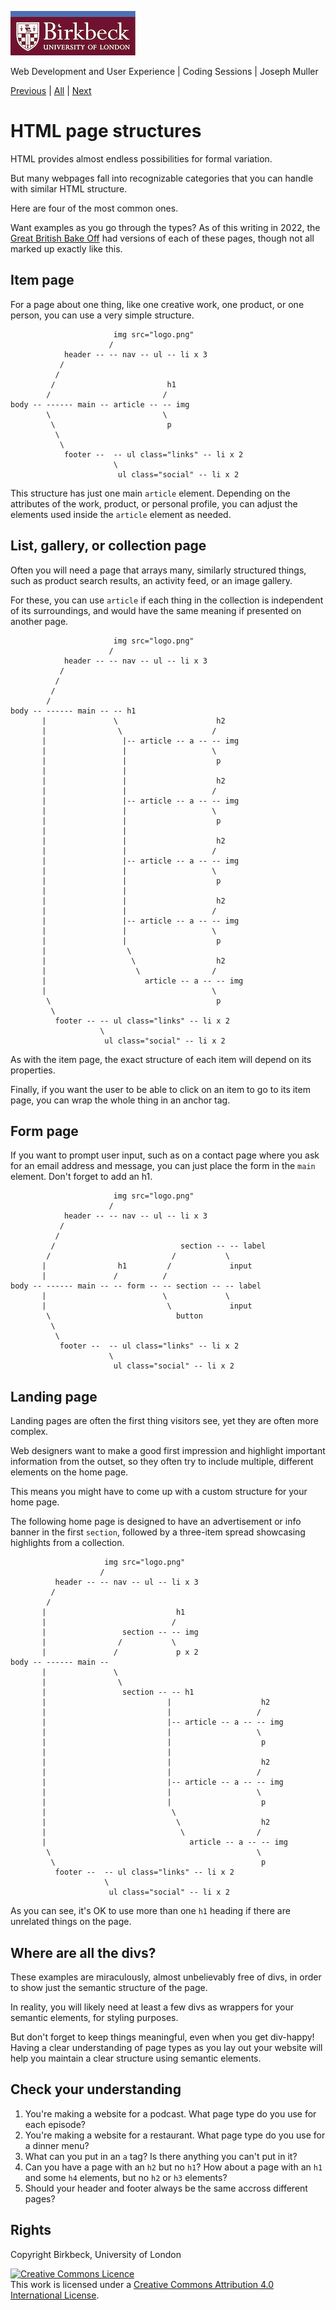 ![Birkbeck, University of London](images/birkbeck-logo.jpg)

Web Development and User Experience | Coding Sessions | Joseph Muller

[Previous](html-forms.md) | [All](README.md) | [Next](using-git-and-github.md)

# HTML page structures

HTML provides almost endless possibilities for formal variation.

But many webpages fall into recognizable categories that you can handle with similar HTML structure.

Here are four of the most common ones.

Want examples as you go through the types? As of this writing in 2022, the [Great British Bake Off](https://thegreatbritishbakeoff.co.uk/) had versions of each of these pages, though not all marked up exactly like this.

## Item page

For a page about one thing, like one creative work, one product, or one person, you can use a very simple structure.

```
                       img src="logo.png"
                      /
            header -- -- nav -- ul -- li x 3
           /
          /
         /                         h1
        /                         /
body -- ------ main -- article -- -- img
        \                         \
         \                         p
          \
           \
            footer --  -- ul class="links" -- li x 2
                       \
                        ul class="social" -- li x 2
```

This structure has just one main `article` element. Depending on the attributes of the work, product, or personal profile, you can adjust the elements used inside the `article` element as needed.

## List, gallery, or collection page

Often you will need a page that arrays many, similarly structured things, such as product search results, an activity feed, or an image gallery.

For these, you can use `article` if each thing in the collection is independent of its surroundings, and would have the same meaning if presented on another page.

```
                       img src="logo.png"
                      /
            header -- -- nav -- ul -- li x 3
           /
          /
         /
        /
body -- ------ main -- -- h1
       |               \                      h2
       |                \                    /
       |                 |-- article -- a -- -- img
       |                 |                   \
       |                 |                    p
       |                 |
       |                 |                    h2
       |                 |                   /
       |                 |-- article -- a -- -- img
       |                 |                   \
       |                 |                    p
       |                 |
       |                 |                    h2
       |                 |                   /
       |                 |-- article -- a -- -- img
       |                 |                   \
       |                 |                    p
       |                 |
       |                 |                    h2
       |                 |                   /
       |                 |-- article -- a -- -- img
       |                 |                   \
       |                 |                    p
       |                  \
       |                   \                  h2
       |                    \                /
       |                      article -- a -- -- img
       |                                     \
        \                                     p
         \
          footer -- -- ul class="links" -- li x 2
                    \
                     ul class="social" -- li x 2
```

As with the item page, the exact structure of each item will depend on its properties.

Finally, if you want the user to be able to click on an item to go to its item page, you can wrap the whole thing in an anchor tag.

## Form page

If you want to prompt user input, such as on a contact page where you ask for an email address and message, you can just place the form in the `main` element. Don't forget to add an h1.

```
                       img src="logo.png"
                      /
            header -- -- nav -- ul -- li x 3
           /
          /
         /                            section -- -- label
        /                           /           \
       |                h1         /             input
       |               /          /
body -- ------ main -- -- form -- -- section -- -- label
       |                          \             \
       |                           \             input
        \                            button
         \
          \
           footer --  -- ul class="links" -- li x 2
                      \
                       ul class="social" -- li x 2
```

## Landing page

Landing pages are often the first thing visitors see, yet they are often more complex.

Web designers want to make a good first impression and highlight important information from the outset, so they often try to include multiple, different elements on the home page.

This means you might have to come up with a custom structure for your home page.

The following home page is designed to have an advertisement or info banner in the first `section`, followed by a three-item spread showcasing highlights from a collection.

```
                     img src="logo.png"
                    /
          header -- -- nav -- ul -- li x 3
         /
        /
       |                             h1
       |                            /
       |                 section -- -- img
       |                /           \
       |               /             p x 2
body -- ------ main --
       |               \
       |                \
       |                 section -- -- h1
       |                           |                    h2
       |                           |                   /
       |                           |-- article -- a -- -- img
       |                           |                   \
       |                           |                    p
       |                           |
       |                           |                    h2
       |                           |                   /
       |                           |-- article -- a -- -- img
       |                           |                   \
       |                           |                    p
       |                            \
       |                             \                  h2
       |                              \                /
       |                                article -- a -- -- img
        \                                              \
         \                                              p
          footer --  -- ul class="links" -- li x 2
                     \
                      ul class="social" -- li x 2
```

As you can see, it's OK to use more than one `h1` heading if there are unrelated things on the page.

## Where are all the divs?

These examples are miraculously, almost unbelievably free of divs, in order to show just the semantic structure of the page.

In reality, you will likely need at least a few divs as wrappers for your semantic elements, for styling purposes.

But don't forget to keep things meaningful, even when you get div-happy! Having a clear understanding of page types as you lay out your website will help you maintain a clear structure using semantic elements.

## Check your understanding
1. You're making a website for a podcast. What page type do you use for each episode?
2. You're making a website for a restaurant. What page type do you use for a dinner menu?
3. What can you put in an `a` tag? Is there anything you can't put in it?
4. Can you have a page with an `h2` but no `h1`? How about a page with an `h1` and some `h4` elements, but no `h2` or `h3` elements?
5. Should your header and footer always be the same accross different pages?

<!--
1. item
2. list / gallery / collection
3. almost anything short of body, except interactive elements
4. not good practice, as heading levels should not have gaps
5. generally speaking, yes
-->

## Rights
Copyright Birkbeck, University of London

<a rel="license" href="http://creativecommons.org/licenses/by/4.0/"><img alt="Creative Commons Licence" src="https://i.creativecommons.org/l/by/4.0/88x31.png" /></a><br />This work is licensed under a <a rel="license" href="http://creativecommons.org/licenses/by/4.0/">Creative Commons Attribution 4.0 International License</a>.
